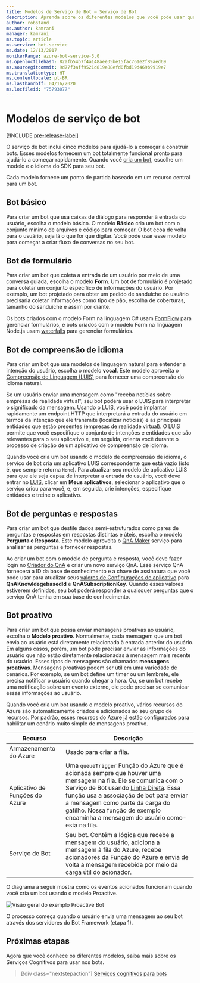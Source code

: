 ```yaml
---
title: Modelos de Serviço de Bot – Serviço de Bot
description: Aprenda sobre os diferentes modelos que você pode usar quando cria um bot com o Bot Service.
author: robstand
ms.author: kamrani
manager: kamrani
ms.topic: article
ms.service: bot-service
ms.date: 12/13/2017
monikerRange: azure-bot-service-3.0
ms.openlocfilehash: 82afb54b7f4a148aee35be15fac761e2f89aed69
ms.sourcegitcommit: 9d77f3aff9521d819e88efd0fbd19d469b9919e7
ms.translationtype: HT
ms.contentlocale: pt-BR
ms.lasthandoff: 04/16/2020
ms.locfileid: "75793077"
---
```

# <a name="bot-service-templates"></a>Modelos de serviço de bot

[!INCLUDE [pre-release-label](includes/pre-release-label-v3.md)]

O serviço de bot inclui cinco modelos para ajudá-lo a começar a construir bots. Esses modelos fornecem um bot totalmente funcional pronto para ajudá-lo a começar rapidamente. Quando você [cria um bot](bot-service-quickstart.md), escolhe um modelo e o idioma do SDK para seu bot.

Cada modelo fornece um ponto de partida baseado em um recurso central para um bot. 

## <a name="basic-bot"></a>Bot básico
Para criar um bot que usa caixas de diálogo para responder à entrada do usuário, escolha o modelo básico. O modelo **Básico** cria um bot com o conjunto mínimo de arquivos e código para começar. O bot ecoa de volta para o usuário, seja lá o que for que digitar. Você pode usar esse modelo para começar a criar fluxo de conversas no seu bot.

## <a name="form-bot"></a>Bot de formulário
Para criar um bot que coleta a entrada de um usuário por meio de uma conversa guiada, escolha o modelo **Form**. Um bot de formulário é projetado para coletar um conjunto específico de informações do usuário. Por exemplo, um bot projetado para obter um pedido de sanduíche do usuário precisaria coletar informações como tipo de pão, escolha de coberturas, tamanho do sanduíche e assim por diante.

Os bots criados com o modelo Form na linguagem C# usam [FormFlow](dotnet/bot-builder-dotnet-formflow.md) para gerenciar formulários, e bots criados com o modelo Form na linguagem Node.js usam [waterfalls](nodejs/bot-builder-nodejs-dialog-waterfall.md) para gerenciar formulários.

## <a name="language-understanding-bot"></a>Bot de compreensão de idioma
Para criar um bot que usa modelos de linguagem natural para entender a intenção do usuário, escolha o modelo **vocal**. Este modelo aproveita o <a href="https://www.luis.ai" target="_blank">Compreensão de Linguagem (LUIS)</a> para fornecer uma compreensão do idioma natural.

Se um usuário enviar uma mensagem como "receba notícias sobre empresas de realidade virtual", seu bot poderá usar o LUIS para interpretar o significado da mensagem. Usando o LUIS, você pode implantar rapidamente um endpoint HTTP que interpretará a entrada do usuário em termos da intenção que ele transmite (localizar notícias) e as principais entidades que estão presentes (empresas de realidade virtual). O LUIS permite que você especifique o conjunto de intenções e entidades que são relevantes para o seu aplicativo e, em seguida, orienta você durante o processo de criação de um aplicativo de compreensão de idioma.

Quando você cria um bot usando o modelo de compreensão de idioma, o serviço de bot cria um aplicativo LUIS correspondente que está vazio (isto é, que sempre retorna `None`). Para atualizar seu modelo de aplicativo LUIS para que ele seja capaz de interpretar a entrada do usuário, você deve entrar no <a href="https://www.luis.ai" target="_blank">LUIS</a>, clicar em **Meus aplicativos**, selecionar o aplicativo que o serviço criou para você, e, em seguida, crie intenções, especifique entidades e treine o aplicativo.

## <a name="question-and-answer-bot"></a>Bot de perguntas e respostas
Para criar um bot que destile dados semi-estruturados como pares de perguntas e respostas em respostas distintas e úteis, escolha o modelo **Pergunta e Resposta**. Este modelo aproveita o <a href="https://qnamaker.ai">QnA Maker</a> serviço para analisar as perguntas e fornecer respostas. 

Ao criar um bot com o modelo de pergunta e resposta, você deve fazer login no <a href="https://qnamaker.ai">Criador do QnA</a> e criar um novo serviço QnA. Esse serviço QnA fornecerá a ID da base de conhecimento e a chave de assinatura que você pode usar para atualizar seus [valores de Configurações de aplicativo](bot-service-manage-settings.md) para **QnAKnowldegebasedId** e **QnASubscriptionKey**. Quando esses valores estiverem definidos, seu bot poderá responder a quaisquer perguntas que o serviço QnA tenha em sua base de conhecimento.

## <a name="proactive-bot"></a>Bot proativo
Para criar um bot que possa enviar mensagens proativas ao usuário, escolha o **Modelo proativo**. Normalmente, cada mensagem que um bot envia ao usuário está diretamente relacionada à entrada anterior do usuário. Em alguns casos, porém, um bot pode precisar enviar as informações do usuário que não estão diretamente relacionadas à mensagem mais recente do usuário. Esses tipos de mensagens são chamados **mensagens proativas**. Mensagens proativas podem ser útil em uma variedade de cenários. Por exemplo, se um bot define um timer ou um lembrete, ele precisa notificar o usuário quando chegar a hora. Ou, se um bot recebe uma notificação sobre um evento externo, ele pode precisar se comunicar essas informações ao usuário. 

Quando você cria um bot usando o modelo proativo, vários recursos do Azure são automaticamente criados e adicionados ao seu grupo de recursos. Por padrão, esses recursos do Azure já estão configurados para habilitar um cenário muito simple de mensagens proativo. 

| Recurso | Descrição |
|----|----|
| Armazenamento do Azure | Usado para criar a fila. |
| Aplicativo de Funções do Azure | Uma `queueTrigger` Função do Azure que é acionada sempre que houver uma mensagem na fila. Ele se comunica com o Serviço de Bot usando [Linha Direta](https://docs.microsoft.com/bot-framework/rest-api/bot-framework-rest-direct-line-3-0-concepts). Essa função usa a associação de bot para enviar a mensagem como parte da carga do gatilho. Nossa função de exemplo encaminha a mensagem do usuário como-está na fila.
| Serviço de Bot | Seu bot. Contém a lógica que recebe a mensagem do usuário, adiciona a mensagem à fila do Azure, recebe acionadores da Função do Azure e envia de volta a mensagem recebida por meio da carga útil do acionador. |

O diagrama a seguir mostra como os eventos acionados funcionam quando você cria um bot usando o modelo Proactive.

![Visão geral do exemplo Proactive Bot](~/media/bot-proactive-diagram.png)

O processo começa quando o usuário envia uma mensagem ao seu bot através dos servidores do Bot Framework (etapa 1).

## <a name="next-steps"></a>Próximas etapas
Agora que você conhece os diferentes modelos, saiba mais sobre os Serviços Cognitivos para usar nos bots.

> [!div class="nextstepaction"]
> [Serviços cognitivos para bots](bot-service-concept-intelligence.md)
